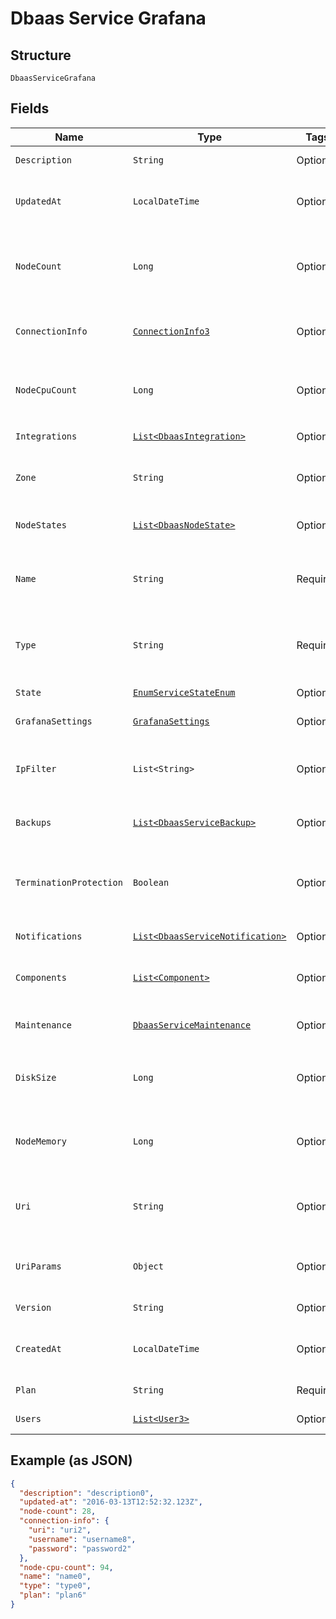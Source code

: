 
# Dbaas Service Grafana

## Structure

`DbaasServiceGrafana`

## Fields

| Name | Type | Tags | Description | Getter | Setter |
|  --- | --- | --- | --- | --- | --- |
| `Description` | `String` | Optional | DbaaS service description | String getDescription() | setDescription(String description) |
| `UpdatedAt` | `LocalDateTime` | Optional | Service last update timestamp (ISO 8601) | LocalDateTime getUpdatedAt() | setUpdatedAt(LocalDateTime updatedAt) |
| `NodeCount` | `Long` | Optional | Number of service nodes in the active plan<br>**Constraints**: `>= 0` | Long getNodeCount() | setNodeCount(Long nodeCount) |
| `ConnectionInfo` | [`ConnectionInfo3`](../../doc/models/connection-info-3.md) | Optional | Grafana connection information properties | ConnectionInfo3 getConnectionInfo() | setConnectionInfo(ConnectionInfo3 connectionInfo) |
| `NodeCpuCount` | `Long` | Optional | Number of CPUs for each node<br>**Constraints**: `>= 0` | Long getNodeCpuCount() | setNodeCpuCount(Long nodeCpuCount) |
| `Integrations` | [`List<DbaasIntegration>`](../../doc/models/dbaas-integration.md) | Optional | Service integrations | List<DbaasIntegration> getIntegrations() | setIntegrations(List<DbaasIntegration> integrations) |
| `Zone` | `String` | Optional | The zone where the service is running | String getZone() | setZone(String zone) |
| `NodeStates` | [`List<DbaasNodeState>`](../../doc/models/dbaas-node-state.md) | Optional | State of individual service nodes | List<DbaasNodeState> getNodeStates() | setNodeStates(List<DbaasNodeState> nodeStates) |
| `Name` | `String` | Required | **Constraints**: *Minimum Length*: `0`, *Maximum Length*: `63` | String getName() | setName(String name) |
| `Type` | `String` | Required | **Constraints**: *Minimum Length*: `0`, *Maximum Length*: `64` | String getType() | setType(String type) |
| `State` | [`EnumServiceStateEnum`](../../doc/models/enum-service-state-enum.md) | Optional | - | EnumServiceStateEnum getState() | setState(EnumServiceStateEnum state) |
| `GrafanaSettings` | [`GrafanaSettings`](../../doc/models/grafana-settings.md) | Optional | - | GrafanaSettings getGrafanaSettings() | setGrafanaSettings(GrafanaSettings grafanaSettings) |
| `IpFilter` | `List<String>` | Optional | Allowed CIDR address blocks for incoming connections | List<String> getIpFilter() | setIpFilter(List<String> ipFilter) |
| `Backups` | [`List<DbaasServiceBackup>`](../../doc/models/dbaas-service-backup.md) | Optional | List of backups for the service | List<DbaasServiceBackup> getBackups() | setBackups(List<DbaasServiceBackup> backups) |
| `TerminationProtection` | `Boolean` | Optional | Service is protected against termination and powering off | Boolean getTerminationProtection() | setTerminationProtection(Boolean terminationProtection) |
| `Notifications` | [`List<DbaasServiceNotification>`](../../doc/models/dbaas-service-notification.md) | Optional | Service notifications | List<DbaasServiceNotification> getNotifications() | setNotifications(List<DbaasServiceNotification> notifications) |
| `Components` | [`List<Component>`](../../doc/models/component.md) | Optional | Service component information objects | List<Component> getComponents() | setComponents(List<Component> components) |
| `Maintenance` | [`DbaasServiceMaintenance`](../../doc/models/dbaas-service-maintenance.md) | Optional | Automatic maintenance settings | DbaasServiceMaintenance getMaintenance() | setMaintenance(DbaasServiceMaintenance maintenance) |
| `DiskSize` | `Long` | Optional | TODO UNIT disk space for data storage<br>**Constraints**: `>= 0` | Long getDiskSize() | setDiskSize(Long diskSize) |
| `NodeMemory` | `Long` | Optional | TODO UNIT of memory for each node<br>**Constraints**: `>= 0` | Long getNodeMemory() | setNodeMemory(Long nodeMemory) |
| `Uri` | `String` | Optional | URI for connecting to the service (may be absent) | String getUri() | setUri(String uri) |
| `UriParams` | `Object` | Optional | service_uri parameterized into key-value pairs | Object getUriParams() | setUriParams(Object uriParams) |
| `Version` | `String` | Optional | Grafana version | String getVersion() | setVersion(String version) |
| `CreatedAt` | `LocalDateTime` | Optional | Service creation timestamp (ISO 8601) | LocalDateTime getCreatedAt() | setCreatedAt(LocalDateTime createdAt) |
| `Plan` | `String` | Required | Subscription plan | String getPlan() | setPlan(String plan) |
| `Users` | [`List<User3>`](../../doc/models/user-3.md) | Optional | List of service users | List<User3> getUsers() | setUsers(List<User3> users) |

## Example (as JSON)

```json
{
  "description": "description0",
  "updated-at": "2016-03-13T12:52:32.123Z",
  "node-count": 28,
  "connection-info": {
    "uri": "uri2",
    "username": "username8",
    "password": "password2"
  },
  "node-cpu-count": 94,
  "name": "name0",
  "type": "type0",
  "plan": "plan6"
}
```

